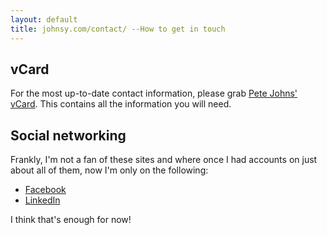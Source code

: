 ```yaml
---
layout: default
title: johnsy.com/contact/ --How to get in touch
---
```


## vCard

For the most up-to-date contact information, please grab [Pete Johns'
vCard](paj.vcf). This contains all the information you will need.

## Social networking

Frankly, I'm not a fan of these sites and where once I had accounts on just about all of them, now I'm only on the following:


 - [Facebook](http://facebook.com/johnsyweb)
 - [LinkedIn](http://linkedin.com/in/johnsyweb)

I think that's enough for now!

